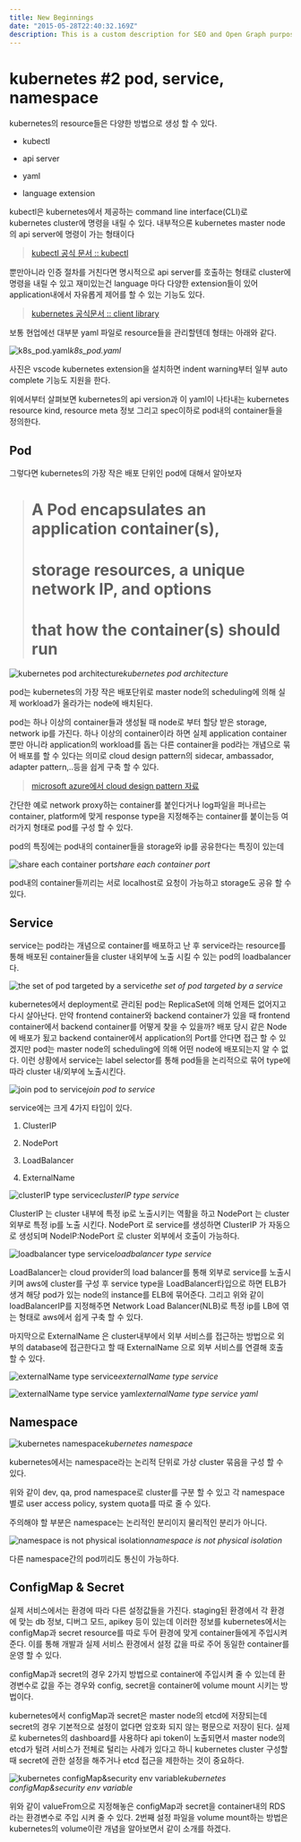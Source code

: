 ```yaml
---
title: New Beginnings
date: "2015-05-28T22:40:32.169Z"
description: This is a custom description for SEO and Open Graph purposes, rather than the default generated excerpt. Simply add a description field to the frontmatter.
---
```


# kubernetes #2 pod, service, namespace

kubernetes의 resource들은 다양한 방법으로 생성 할 수 있다.

* kubectl

* api server

* yaml

* language extension

kubectl은 kubernetes에서 제공하는 command line interface(CLI)로 kubernetes cluster에 명령을 내릴 수 있다. 내부적으론 kubernetes master node의 api server에 명령이 가는 형태이다
> [kubectl 공식 문서 :: kubectl](https://kubernetes.io/docs/reference/kubectl/overview/)

뿐만아니라 인증 절차를 거친다면 명시적으로 api server를 호출하는 형태로 cluster에 명령을 내릴 수 있고 재미있는건 language 마다 다양한 extension들이 있어 application내에서 자유롭게 제어를 할 수 있는 기능도 있다.
> [kubernetes 공식문서 :: client library](https://kubernetes.io/docs/reference/using-api/client-libraries/)

보통 현업에선 대부분 yaml 파일로 resource들을 관리할텐데 형태는 아래와 같다.

![k8s_pod.yaml](https://cdn-images-1.medium.com/max/2000/1*yExyfJcq0VYjnhEXvurizQ.png)*k8s_pod.yaml*

사진은 vscode kubernetes extension을 설치하면 indent warning부터 일부 auto complete 기능도 지원을 한다.

위에서부터 살펴보면 kubernetes의 api version과 이 yaml이 나타내는 kubernetes resource kind, resource meta 정보 그리고 spec이하로 pod내의 container들을 정의한다.

## Pod

그렇다면 kubernetes의 가장 작은 배포 단위인 pod에 대해서 알아보자
> # A Pod encapsulates an application container(s),
> # storage resources, a unique network IP, and options
> # that how the container(s) should run

![kubernetes pod architecture](https://cdn-images-1.medium.com/max/3176/1*Y9Tg7mvjUqmAFopF6wbHnw.png)*kubernetes pod architecture*

pod는 kubernetes의 가장 작은 배포단위로 master node의 scheduling에 의해 실제 workload가 올라가는 node에 배치된다.

pod는 하나 이상의 container들과 생성될 때 node로 부터 할당 받은 storage, network ip를 가진다. 하나 이상의 container이라 하면 실제 application container뿐만 아니라 application의 workload를 돕는 다른 container을 pod라는 개념으로 묶어 배포를 할 수 있다는 의미로 cloud design pattern의 sidecar, ambassador, adapter pattern,..등을 쉽게 구축 할 수 있다.
> [microsoft azure에서 cloud design pattern 자료](https://docs.microsoft.com/ko-kr/azure/architecture/patterns/)

간단한 예로 network proxy하는 container를 붙인다거나 log파일을 퍼나르는 container, platform에 맞게 response type을 지정해주는 container를 붙이는등 여러가지 형태로 pod를 구성 할 수 있다.

pod의 특징에는 pod내의 container들을 storage와 ip를 공유한다는 특징이 있는데

![share each container port](https://cdn-images-1.medium.com/max/3356/1*0dz0sk1Mhb8YviK6fpqOuA.png)*share each container port*

pod내의 container들끼리는 서로 localhost로 요청이 가능하고 storage도 공유 할 수 있다.

## Service

service는 pod라는 개념으로 container를 배포하고 난 후 service라는 resource를 통해 배포된 container들을 cluster 내외부에 노출 시킬 수 있는 pod의 loadbalancer다.

![the set of pod targeted by a service](https://cdn-images-1.medium.com/max/4100/1*QkKZa6xatrexevyfOCh-pA.png)*the set of pod targeted by a service*

kubernetes에서 deployment로 관리된 pod는 ReplicaSet에 의해 언제든 없어지고 다시 살아난다. 만약 frontend container와 backend container가 있을 때 frontend container에서 backend container를 어떻게 찾을 수 있을까? 배포 당시 같은 Node에 배포가 됬고 backend container에서 application의 Port를 안다면 접근 할 수 있겠지만 pod는 master node의 scheduling에 의해 어떤 node에 배포되는지 알 수 없다. 이런 상황에서 service는 label selector를 통해 pod들을 논리적으로 묶어 type에 따라 cluster 내/외부에 노출시킨다.

![join pod to service](https://cdn-images-1.medium.com/max/4792/1*SPt_7cm2Z1odPVdObogaHw.png)*join pod to service*

service에는 크게 4가지 타입이 있다.

1. ClusterIP

1. NodePort

1. LoadBalancer

1. ExternalName

![clusterIP type service](https://cdn-images-1.medium.com/max/2000/0*tZbn3fTdgZyWsgz6)*clusterIP type service*

ClusterIP 는 cluster 내부에 특정 ip로 노출시키는 역활을 하고 NodePort 는 cluster 외부로 특정 ip를 노출 시킨다. NodePort 로 service를 생성하면 ClusterIP 가 자동으로 생성되며 NodeIP:NodePort 로 cluster 외부에서 호출이 가능하다.

![loadbalancer type service](https://cdn-images-1.medium.com/max/2000/0*EEPGK2QM_UMgWYaP)*loadbalancer type service*

LoadBalancer는 cloud provider의 load balancer를 통해 외부로 service를 노출시키며 aws에 cluster를 구성 후 service type을 LoadBalancer타입으로 하면 ELB가 생겨 해당 pod가 있는 node의 instance를 ELB에 묶어준다. 그리고 위와 같이 loadBalancerIP를 지정해주면 Network Load Balancer(NLB)로 특정 ip를 LB에 엮는 형태로 aws에서 쉽게 구축 할 수 있다.

마지막으로 ExternalName 은 cluster내부에서 외부 서비스를 접근하는 방법으로 외부의 database에 접근한다고 할 때 ExternalName 으로 외부 서비스를 연결해 호출 할 수 있다.

![externalName type service](https://cdn-images-1.medium.com/max/2624/1*uzmYeqSy_8Uter224Jd2DA.png)*externalName type service*

![externalName type service yaml](https://cdn-images-1.medium.com/max/2224/1*uUNhkyrXL5C1VOn9aSMKbA.png)*externalName type service yaml*

## Namespace

![kubernetes namespace](https://cdn-images-1.medium.com/max/4880/1*zSTrQt8ePD1K8W1fOa4ySA.png)*kubernetes namespace*

kubernetes에서는 namespace라는 논리적 단위로 가상 cluster 묶음을 구성 할 수 있다.

위와 같이 dev, qa, prod namespace로 cluster를 구분 할 수 있고 각 namespace별로 user access policy, system quota를 따로 줄 수 있다.

주의해야 할 부분은 namespace는 논리적인 분리이지 물리적인 분리가 아니다.

![namespace is not physical isolation](https://cdn-images-1.medium.com/max/4520/1*rsmCPG3lKruqbPtBI9eHzg.png)*namespace is not physical isolation*

다른 namespace간의 pod끼리도 통신이 가능하다.

## ConfigMap & Secret

실제 서비스에서는 환경에 따라 다른 설정값들을 가진다. staging된 환경에서 각 환경에 맞는 db 정보, 디버그 모드, apikey 등이 있는데 이러한 정보를 kubernetes에서는 configMap과 secret resource를 따로 두어 환경에 맞게 container들에게 주입시켜준다. 이를 통해 개발과 실제 서비스 환경에서 설정 값을 따로 주어 동일한 container를 운영 할 수 있다.

configMap과 secret의 경우 2가지 방법으로 container에 주입시켜 줄 수 있는데 환경변수로 값을 주는 경우와 config, secret을 container에 volume mount 시키는 방법이다.

kubernetes에서 configMap과 secret은 master node의 etcd에 저장되는데 secret의 경우 기본적으로 설정이 없다면 암호화 되지 않는 평문으로 저장이 된다. 실제로 kubernetes의 dashboard를 사용하다 api token이 노출되면서 master node의 etcd가 털려 서비스가 전체로 털리는 사례가 있다고 하니 kubernetes cluster 구성할 때 secret에 관한 설정을 해주거나 etcd 접근을 제한하는 것이 중요하다.

![kubernetes configMap&security env variable](https://cdn-images-1.medium.com/max/3428/1*DHlcoyKn-wdRQwMMJHu49w.png)*kubernetes configMap&security env variable*

위와 같이 valueFrom으로 지정해놓은 configMap과 secret을 container내의 RDS라는 환경변수로 주입 시켜 줄 수 있다. 2번째 설정 파일을 volume mount하는 방법은 kubernetes의 volume이란 개념을 알아보면서 같이 소개를 하겠다.
